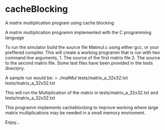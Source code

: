 # cacheBlocking
A  matrix multiplication program using cache blocking


A matrix multiplication programm implemented with the C programming language 

To run the simulator build the source file Matmul.c using either gcc, or your preffered compiler. This will create a working programm that is run with two command line arguments, 1. The source of the first matrix file 2. The source to the second matrix file. Some test files have been provided in the tests directory.

A sample run would be:
	> ./matMul tests/matrix_a_32x32.txt tests/matrix_a_32x32.txt

This will run the Multiplication of the matrix in tests/matrix_a_32x32.txt and tests/matrix_a_32x32.txt

This programm implements cacheblocking to improve working where large matrix multiplications may be needed in a small memory enviroment.

Enjoy...

